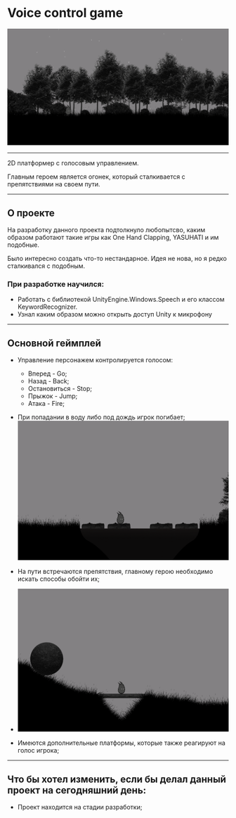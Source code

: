 # Voice control game
![logo](ReadmeFiles/Picture/Logo.png)

___
2D платформер с голосовым управлением. 

Главным героем является огонек, который сталкивается с препятствиями на своем пути.
___

## О проекте 

На разработку данного проекта подтолкнуло любопытсво, каким образом работают такие игры как One Hand Clapping, YASUHATI и им подобные. 

Было интересно создать что-то нестандарное. Идея не нова, но я редко сталкивался с подобным.


### При разработке научился: 
+ Работать с библиотекой UnityEngine.Windows.Speech и его классом KeywordRecognizer. 
+ Узнал каким образом можно открыть доступ Unity к микрофону

___

## Основной геймплей 

+ Управление персонажем контролируется голосом:
  + Вперед - Go;
  + Назад - Back; 
  + Остановиться - Stop;
  + Прыжок - Jump;
  + Атака - Fire; 

+ При попадании в воду либо под дождь игрок погибает;
![logo](ReadmeFiles/Picture/Picture_2.png)
  
+ На пути встречаются препятствия, главному герою необходимо искать способы обойти их;
+ ![logo](ReadmeFiles/Picture/Picture_4.png)

+ Имеются дополнительные платформы, которые также реагируют на голос игрока;
___

## Что бы хотел изменить, если бы делал данный проект на сегодняшний день:

+ Проект находится на стадии разработки;
